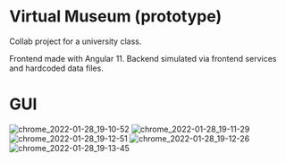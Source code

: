 # Virtual Museum (prototype)

Collab project for a university class.

Frontend made with Angular 11. Backend simulated via frontend services and hardcoded data files.

# GUI
![chrome_2022-01-28_19-10-52](https://user-images.githubusercontent.com/82712969/151600060-22b3a3bc-a110-4629-92c4-e34b3d92be5d.jpg)
![chrome_2022-01-28_19-11-29](https://user-images.githubusercontent.com/82712969/151600080-3600bfcc-e535-4b5d-9cc0-f46ba0480b11.png)
![chrome_2022-01-28_19-12-51](https://user-images.githubusercontent.com/82712969/151600098-1e577f63-1d71-4766-971b-ae3864fa016d.png)
![chrome_2022-01-28_19-12-26](https://user-images.githubusercontent.com/82712969/151600107-b53cc1fa-44b2-4bb8-8294-db2fb4bd30fd.png)
![chrome_2022-01-28_19-13-45](https://user-images.githubusercontent.com/82712969/151600114-23f04eec-ad41-4256-af8b-1ab2088fe37a.png)
